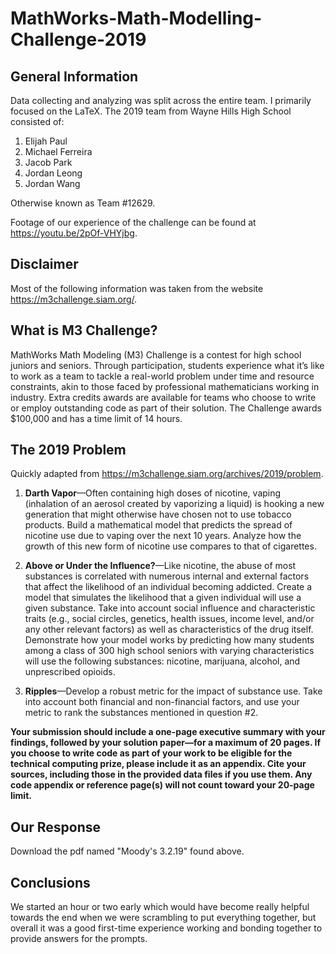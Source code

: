 # MathWorks-Math-Modelling-Challenge-2019

## General Information
Data collecting and analyzing was split across the entire team. I primarily focused on the LaTeX.
The 2019 team from Wayne Hills High School consisted of:
1. Elijah Paul
2. Michael Ferreira
3. Jacob Park
4. Jordan Leong
5. Jordan Wang

Otherwise known as Team #12629.

Footage of our experience of the challenge can be found at https://youtu.be/2pOf-VHYjbg.

## Disclaimer
Most of the following information was taken from the website https://m3challenge.siam.org/.

## What is M3 Challenge?
MathWorks Math Modeling (M3) Challenge is a contest for high school juniors and seniors. Through participation, students experience what it’s like to work as a team to tackle a real-world problem under time and resource constraints, akin to those faced by professional mathematicians working in industry. Extra credits awards are available for teams who choose to write or employ outstanding code as part of their solution. The Challenge awards $100,000 and has a time limit of 14 hours.

## The 2019 Problem
Quickly adapted from https://m3challenge.siam.org/archives/2019/problem. 

1. **Darth Vapor**—Often containing high doses of nicotine, vaping (inhalation of an aerosol created by vaporizing a liquid) is hooking a new generation that might otherwise have chosen not to use tobacco products. Build a mathematical model that predicts the spread of nicotine use due to vaping over the next 10 years. Analyze how the growth of this new form of nicotine use compares to that of cigarettes. 
 
2. **Above or Under the Influence?**—Like nicotine, the abuse of most substances is correlated with numerous internal and external factors that affect the likelihood of an individual becoming addicted. Create a model that simulates the likelihood that a given individual will use a given substance. Take into account social influence and characteristic traits (e.g., social circles, genetics, health issues, income level, and/or any other relevant factors) as well as characteristics of the drug itself. Demonstrate how your model works by predicting how many students among a class of 300 high school seniors with varying characteristics will use the following substances: nicotine, marijuana, alcohol, and unprescribed opioids. 
 
3. **Ripples**—Develop a robust metric for the impact of substance use. Take into account both financial and non-financial factors, and use your metric to rank the substances mentioned in question #2. 

**Your submission should include a one-page executive summary with your findings, followed by your solution paper—for a maximum of 20 pages. If you choose to write code as part of your work to be eligible for the technical computing prize, please include it as an appendix. Cite your sources, including those in the provided data files if you use them. Any code appendix or reference page(s) will not count toward your 20-page limit.**

## Our Response
Download the pdf named "Moody's 3.2.19" found above.

## Conclusions
We started an hour or two early which would have become really helpful towards the end when we were scrambling to put everything together, but overall it was a good first-time experience working and bonding together to provide answers for the prompts.
